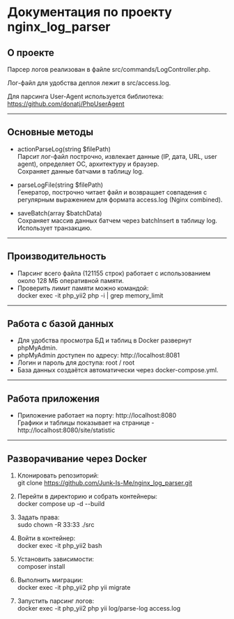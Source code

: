 # Документация по проекту nginx_log_parser

## О проекте

Парсер логов реализован в файле src/commands/LogController.php.

Лог-файл для удобства деплоя лежит в src/access.log.

Для парсинга User-Agent используется библиотека:  
https://github.com/donatj/PhpUserAgent

---

## Основные методы

- actionParseLog(string $filePath)  
  Парсит лог-файл построчно, извлекает данные (IP, дата, URL, user agent), определяет ОС, архитектуру и браузер.  
  Сохраняет данные батчами в таблицу log.

- parseLogFile(string $filePath)  
  Генератор, построчно читает файл и возвращает совпадения с регулярным выражением для формата access.log (Nginx combined).

- saveBatch(array $batchData)  
  Сохраняет массив данных батчем через batchInsert в таблицу log. Использует транзакцию.

---

## Производительность

- Парсинг всего файла (121155 строк) работает с использованием около 128 МБ оперативной памяти.  
- Проверить лимит памяти можно командой:  
  docker exec -it php_yii2 php -i | grep memory_limit

---

## Работа с базой данных

- Для удобства просмотра БД и таблиц в Docker развернут phpMyAdmin.  
- phpMyAdmin доступен по адресу: http://localhost:8081  
- Логин и пароль для доступа: root / root  
- База данных создаётся автоматически через docker-compose.yml.

---

## Работа приложения

- Приложение работает на порту: http://localhost:8080  
Графики и таблицы показывает на странице - http://localhost:8080/site/statistic
---

## Разворачивание через Docker

1. Клонировать репозиторий:  
   git clone https://github.com/Junk-Is-Me/nginx_log_parser.git

2. Перейти в директорию и собрать контейнеры:  
   docker compose up -d --build

3. Задать права:  
   sudo chown -R 33:33 ./src

4. Войти в контейнер:  
   docker exec -it php_yii2 bash

5. Установить зависимости:  
   composer install

6. Выполнить миграции:  
   docker exec -it php_yii2 php yii migrate

7. Запустить парсинг логов:  
   docker exec -it php_yii2 php yii log/parse-log access.log

